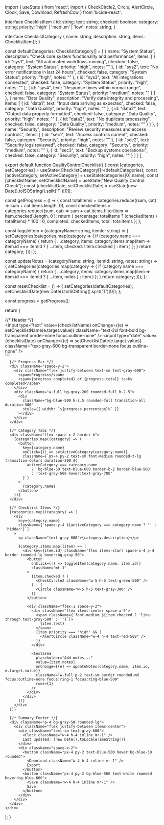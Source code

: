 import { useState } from 'react';
import { CheckCircle2, Circle, AlertCircle, Clock, Save, Download, RefreshCcw } from 'lucide-react';

interface ChecklistItem {
  id: string;
  text: string;
  checked: boolean;
  category: string;
  priority: 'high' | 'medium' | 'low';
  notes: string;
}

interface ChecklistCategory {
  name: string;
  description: string;
  items: ChecklistItem[];
}

const defaultCategories: ChecklistCategory[] = [
  {
    name: "System Status",
    description: "Check core system functionality and performance",
    items: [
      {
        id: "sys1",
        text: "All automated workflows running",
        checked: false,
        category: "System Status",
        priority: "high",
        notes: ""
      },
      {
        id: "sys2",
        text: "No error notifications in last 24 hours",
        checked: false,
        category: "System Status",
        priority: "high",
        notes: ""
      },
      {
        id: "sys3",
        text: "All integrations connected",
        checked: false,
        category: "System Status",
        priority: "high",
        notes: ""
      },
      {
        id: "sys4",
        text: "Response times within normal range",
        checked: false,
        category: "System Status",
        priority: "medium",
        notes: ""
      }
    ]
  },
  {
    name: "Data Quality",
    description: "Verify data integrity and processing",
    items: [
      {
        id: "data1",
        text: "Input data arriving as expected",
        checked: false,
        category: "Data Quality",
        priority: "high",
        notes: ""
      },
      {
        id: "data2",
        text: "Output data properly formatted",
        checked: false,
        category: "Data Quality",
        priority: "high",
        notes: ""
      },
      {
        id: "data3",
        text: "No duplicate processing",
        checked: false,
        category: "Data Quality",
        priority: "medium",
        notes: ""
      }
    ]
  },
  {
    name: "Security",
    description: "Review security measures and access controls",
    items: [
      {
        id: "sec1",
        text: "Access controls current",
        checked: false,
        category: "Security",
        priority: "high",
        notes: ""
      },
      {
        id: "sec2",
        text: "Security logs reviewed",
        checked: false,
        category: "Security",
        priority: "medium",
        notes: ""
      },
      {
        id: "sec3",
        text: "Backup systems operational",
        checked: false,
        category: "Security",
        priority: "high",
        notes: ""
      }
    ]
  }
];

export default function QualityControlChecklist() {
  const [categories, setCategories] = useState<ChecklistCategory[]>(defaultCategories);
  const [activeCategory, setActiveCategory] = useState<string>(categories[0].name);
  const [checklistName, setChecklistName] = useState<string>("New Quality Control Check");
  const [checklistDate, setChecklistDate] = useState<string>(new Date().toISOString().split('T')[0]);

  const getProgress = () => {
    const totalItems = categories.reduce((sum, cat) => sum + cat.items.length, 0);
    const checkedItems = categories.reduce((sum, cat) => 
      sum + cat.items.filter(item => item.checked).length, 0
    );
    return {
      percentage: totalItems ? (checkedItems / totalItems) * 100 : 0,
      completed: checkedItems,
      total: totalItems
    };
  };

  const toggleItem = (categoryName: string, itemId: string) => {
    setCategories(categories.map(category => {
      if (category.name === categoryName) {
        return {
          ...category,
          items: category.items.map(item => 
            item.id === itemId ? { ...item, checked: !item.checked } : item
          )
        };
      }
      return category;
    }));
  };

  const updateNotes = (categoryName: string, itemId: string, notes: string) => {
    setCategories(categories.map(category => {
      if (category.name === categoryName) {
        return {
          ...category,
          items: category.items.map(item => 
            item.id === itemId ? { ...item, notes } : item
          )
        };
      }
      return category;
    }));
  };

  const resetChecklist = () => {
    setCategories(defaultCategories);
    setChecklistDate(new Date().toISOString().split('T')[0]);
  };

  const progress = getProgress();

  return (
    <div className="max-w-4xl mx-auto p-6 space-y-6 bg-white rounded-lg shadow">
      {/* Header */}
      <div className="flex items-center justify-between">
        <div className="space-y-2">
          <input
            type="text"
            value={checklistName}
            onChange={(e) => setChecklistName(e.target.value)}
            className="text-2xl font-bold bg-transparent border-none focus:outline-none"
          />
          <input
            type="date"
            value={checklistDate}
            onChange={(e) => setChecklistDate(e.target.value)}
            className="text-gray-600 bg-transparent border-none focus:outline-none"
          />
        </div>
        <button 
          onClick={resetChecklist}
          className="p-2 text-gray-600 hover:text-gray-900 rounded-full hover:bg-gray-100"
        >
          <RefreshCcw className="w-5 h-5" />
        </button>
      </div>

      {/* Progress Bar */}
      <div className="space-y-2">
        <div className="flex justify-between text-sm text-gray-600">
          <span>Progress</span>
          <span>{progress.completed} of {progress.total} tasks completed</span>
        </div>
        <div className="w-full bg-gray-200 rounded-full h-2.5">
          <div 
            className="bg-blue-500 h-2.5 rounded-full transition-all duration-500"
            style={{ width: `${progress.percentage}%` }}
          ></div>
        </div>
      </div>

      {/* Category Tabs */}
      <div className="flex space-x-2 border-b">
        {categories.map((category) => (
          <button
            key={category.name}
            onClick={() => setActiveCategory(category.name)}
            className={`px-4 py-2 text-sm font-medium rounded-t-lg transition-colors duration-200 ${
              activeCategory === category.name
                ? 'bg-blue-50 text-blue-600 border-b-2 border-blue-500'
                : 'text-gray-500 hover:text-gray-700'
            }`}
          >
            {category.name}
          </button>
        ))}
      </div>

      {/* Checklist Items */}
      {categories.map((category) => (
        <div
          key={category.name}
          className={`space-y-4 ${activeCategory === category.name ? '' : 'hidden'}`}
        >
          <p className="text-gray-600">{category.description}</p>
          
          {category.items.map((item) => (
            <div key={item.id} className="flex items-start space-x-4 p-4 border rounded-lg hover:bg-gray-50">
              <button
                onClick={() => toggleItem(category.name, item.id)}
                className="mt-1"
              >
                {item.checked ? (
                  <CheckCircle2 className="w-5 h-5 text-green-500" />
                ) : (
                  <Circle className="w-5 h-5 text-gray-300" />
                )}
              </button>
              
              <div className="flex-1 space-y-2">
                <div className="flex items-center space-x-2">
                  <span className={`font-medium ${item.checked ? 'line-through text-gray-500' : ''}`}>
                    {item.text}
                  </span>
                  {item.priority === 'high' && (
                    <AlertCircle className="w-4 h-4 text-red-500" />
                  )}
                </div>
                
                <textarea
                  placeholder="Add notes..."
                  value={item.notes}
                  onChange={(e) => updateNotes(category.name, item.id, e.target.value)}
                  className="w-full p-2 text-sm border rounded-md focus:outline-none focus:ring-1 focus:ring-blue-500"
                  rows={1}
                />
              </div>
            </div>
          ))}
        </div>
      ))}

      {/* Summary Footer */}
      <div className="p-4 bg-gray-50 rounded-lg">
        <div className="flex justify-between items-center">
          <div className="text-sm text-gray-600">
            <Clock className="w-4 h-4 inline mr-1" />
            Last updated: {new Date().toLocaleTimeString()}
          </div>
          <div className="space-x-2">
            <button className="px-4 py-2 text-blue-500 hover:bg-blue-50 rounded">
              <Download className="w-4 h-4 inline mr-1" />
              Export
            </button>
            <button className="px-4 py-2 bg-blue-500 text-white rounded hover:bg-blue-600">
              <Save className="w-4 h-4 inline mr-1" />
              Save
            </button>
          </div>
        </div>
      </div>
    </div>
  );
}
